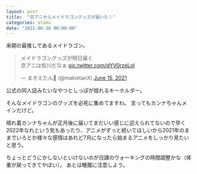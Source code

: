 ```yaml
---
layout: post
title:  "京アニからメイドラゴングッズが届いた！"
categories: otaku
date: "2021-06-16 00:00:00"
---
```


来期の最推しであるメイドラゴン。

<blockquote class="twitter-tweet tw-align-center"><p lang="ja" dir="ltr">メイドラゴングッズが明日届く<br>京アニは佐川だなぁ <a href="https://t.co/dYV0rzeLol">pic.twitter.com/dYV0rzeLol</a></p>&mdash; まきえたん🥦 (@makietanX) <a href="https://twitter.com/makietanX/status/1404765885567365127?ref_src=twsrc%5Etfw">June 15, 2021</a></blockquote> <script async src="https://platform.twitter.com/widgets.js" charset="utf-8"></script>

公式の同人誌みたいなやつとしっぽが揺れるキーホルダー。

そんなメイドラゴンのグッズを必死に集めてますわ。
言ってもカンナちゃんメインだけど。

晴れ着カンナちゃんが正月後に届いてまだいい感じに迎えられてないので早く2022年なれという気もあったり、アニメがずっと続いてほしいから2021年のままでいろとか様々な感情はあれど7月になったら始まるアニメをしっかり見たいと思う。

ちょっとどうにかしないといけないのが日課のウォーキングの時間調整かな（体重が戻ってきてやばい）。
あとは睡魔に注意しよう。
